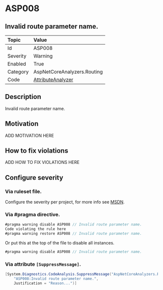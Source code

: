 # ASP008
## Invalid route parameter name.

| Topic    | Value
| :--      | :--
| Id       | ASP008
| Severity | Warning
| Enabled  | True
| Category | AspNetCoreAnalyzers.Routing
| Code     | [AttributeAnalyzer](https://github.com/DotNetAnalyzers/AspNetCoreAnalyzers/blob/master/AspNetCoreAnalyzers/Analyzers/AttributeAnalyzer.cs)

## Description

Invalid route parameter name.

## Motivation

ADD MOTIVATION HERE

## How to fix violations

ADD HOW TO FIX VIOLATIONS HERE

<!-- start generated config severity -->
## Configure severity

### Via ruleset file.

Configure the severity per project, for more info see [MSDN](https://msdn.microsoft.com/en-us/library/dd264949.aspx).

### Via #pragma directive.
```C#
#pragma warning disable ASP008 // Invalid route parameter name.
Code violating the rule here
#pragma warning restore ASP008 // Invalid route parameter name.
```

Or put this at the top of the file to disable all instances.
```C#
#pragma warning disable ASP008 // Invalid route parameter name.
```

### Via attribute `[SuppressMessage]`.

```C#
[System.Diagnostics.CodeAnalysis.SuppressMessage("AspNetCoreAnalyzers.Routing", 
    "ASP008:Invalid route parameter name.", 
    Justification = "Reason...")]
```
<!-- end generated config severity -->